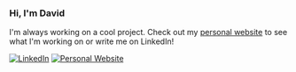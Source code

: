 ### Hi, I'm David
I'm always working on a cool project. Check out my [personal website](https://www.davidsatomi.com/) to see what I'm working on or write me on LinkedIn!

 [<img alt="LinkedIn" src= "https://img.shields.io/badge/LinkedIn-0077B5?style=for-the-badge&logo=linkedin&logoColor=white" >](https://www.linkedin.com/in/david-satomi-47b502159/)
 [<img alt="Personal Website" src= "https://img.shields.io/badge/website-000000?style=for-the-badge&logo=About.me&logoColor=white" >](https://www.davidsatomi.com/)

<!--
### Education 🎓
- **Master’s degree** at Technical University of Munich
  - **Exchange Semester** at NCKU, Taiwan
- **Bachelor's degree** at Technical University of Munich
  - **Exchange Semester** at Université der Bordeaux

-->
